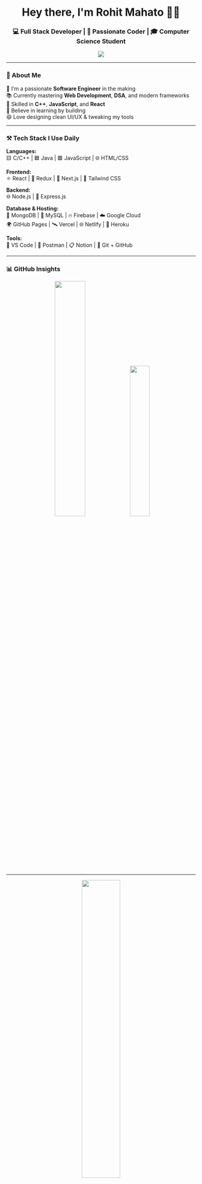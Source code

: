<!-- 👋 Welcome Header -->
<h1 align="center">Hey there, I'm Rohit Mahato 👨‍💻</h1>
<h3 align="center">💻 Full Stack Developer | 🚀 Passionate Coder | 🎓 Computer Science Student</h3>

<p align="center">
  <img src="https://readme-typing-svg.herokuapp.com?font=Fira+Code&size=22&pause=1000&color=00FFFF&center=true&vCenter=true&width=500&lines=Software+Engineer+in+the+Making;I+love+writing+clean+code;C%2FC%2B%2B+%7C+DSA+%7C+React+%7C+Next.js;Let's+Build+Something+Awesome!+😎" />
</p>

---

### 🧠 About Me

🎯 I'm a passionate **Software Engineer** in the making  
📚 Currently mastering **Web Development**, **DSA**, and modern frameworks  
💬 Skilled in **C++**, **JavaScript**, and **React**  
🚀 Believe in learning by building  
😄 Love designing clean UI/UX & tweaking my tools  

---

### ⚒️ Tech Stack I Use Daily

**Languages:**  
🟨 C/C++ | 🟦 Java | 🟥 JavaScript | 🌐 HTML/CSS  

**Frontend:**  
⚛️ React | 🔁 Redux | 🎯 Next.js | 💨 Tailwind CSS  

**Backend:**  
🌐 Node.js | 🚂 Express.js  

**Database & Hosting:**  
🍃 MongoDB | 🐬 MySQL | 🔥 Firebase | ☁️ Google Cloud  
🌍 GitHub Pages | 🛰️ Vercel | 🌐 Netlify | 🚀 Heroku  

**Tools:**  
🧠 VS Code | 🧪 Postman | 📋 Notion | 🔧 Git + GitHub  

---

### 📊 GitHub Insights

<p align="center">
  <!-- Overall GitHub Stats -->
  <img src="https://github-readme-stats.vercel.app/api?username=mahato-ROHIT&show_icons=true&theme=tokyonight&title_color=00f0ff&icon_color=00f0ff&text_color=ffffff&bg_color=0d1117" width="40%" />
  
  <!-- Top Languages -->
  <img src="https://github-readme-stats.vercel.app/api/top-langs/?username=mahato-ROHIT&layout=compact&theme=tokyonight&title_color=00f0ff&text_color=ffffff&bg_color=0d1117" width="32%" />
</p>

---

<p align="center">
  <img src="https://github-readme-streak-stats.herokuapp.com/?user=mahato-ROHIT&theme=tokyonight-duo&hide_border=true&date_format=M%20j%5B,%20Y%5D&starting_year=2024" width="45%" />
</p>
<p align="center">
  <img src="https://github-readme-activity-graph.vercel.app/graph?username=mahato-ROHIT&theme=react-dark&hide_border=true&area=true" width="65%" />
</p>

---

### 📬 Let’s Connect!

📧 Email: [rohitmahato88935@gmail.com](mailto:rohitmahato88935@gmail.com)  
🔗 LinkedIn: [linkedin.com/in/rohit-mahato17](https://www.linkedin.com/in/rohit-mahato17/)  

---

### 💬 Life Motto

> “Write code that humans can read and computers can execute.”

---

<img src="https://github-readme-stats.vercel.app/api?username=mahato-ROHIT&show_icons=true&theme=radical" />
<img src="https://github-readme-stats.vercel.app/api/top-langs/?username=mahato-ROHIT&theme=radical&layout=compact"/>
